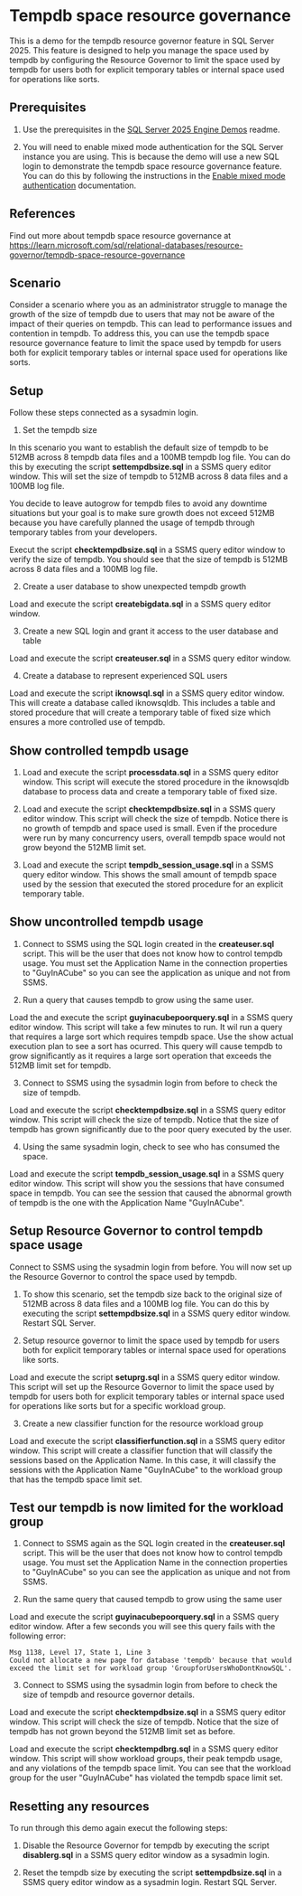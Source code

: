 # Tempdb space resource governance

This is a demo for the tempdb resource governor feature in SQL Server 2025. This feature is designed to help you manage the space used by tempdb by configuring the Resource Governor to limit the space used by tempdb for users both for explicit temporary tables or internal space used for operations like sorts.

## Prerequisites

1. Use the prerequisites in the [SQL Server 2025 Engine Demos](../../readme.md) readme.

2. You will need to enable mixed mode authentication for the SQL Server instance you are using. This is because the demo will use a new SQL login to demonstrate the tempdb space resource governance feature. You can do this by following the instructions in the [Enable mixed mode authentication](https://learn.microsoft.com/sql/database-engine/configure-windows/mixed-mode-authentication?view=sql-server-ver15) documentation.

## References

Find out more about tempdb space resource governance at https://learn.microsoft.com/sql/relational-databases/resource-governor/tempdb-space-resource-governance

## Scenario

Consider a scenario where you as an administrator struggle to manage the growth of the size of tempdb due to users that may not be aware of the impact of their queries on tempdb. This can lead to performance issues and contention in tempdb.
To address this, you can use the tempdb space resource governance feature to limit the space used by tempdb for users both for explicit temporary tables or internal space used for operations like sorts.

## Setup

Follow these steps connected as a sysadmin login.

1. Set the tempdb size

In this scenario you want to establish the default size of tempdb to be 512MB across 8 tempdb data files and a 100MB tempdb log file. You can do this by executing the script **settempdbsize.sql** in a SSMS query editor window. This will set the size of tempdb to 512MB across 8 data files and a 100MB log file.

You decide to leave autogrow for tempdb files to avoid any downtime situations but your goal is to make sure growth does not exceed 512MB because you have carefully planned the usage of tempdb through temporary tables from your developers.

Execut the script **checktempdbsize.sql** in a SSMS query editor window to verify the size of tempdb. You should see that the size of tempdb is 512MB across 8 data files and a 100MB log file.

2. Create a user database to show unexpected tempdb growth

Load and execute the script **createbigdata.sql** in a SSMS query editor window.

3. Create a new SQL login and grant it access to the user database and table

Load and execute the script **createuser.sql** in a SSMS query editor window. 

4. Create a database to represent experienced SQL users

Load and execute the script **iknowsql.sql** in a SSMS query editor window. This will create a database called iknowsqldb. This includes a table and stored procedure that will create a temporary table of fixed size which ensures a more controlled use of tempdb.

## Show controlled tempdb usage

1. Load and execute the script **processdata.sql** in a SSMS query editor window. This script will execute the stored procedure in the iknowsqldb database to process data and create a temporary table of fixed size.

2. Load and execute the script **checktempdbsize.sql** in a SSMS query editor window. This script will check the size of tempdb. Notice there is no growth of tempdb and space used is small. Even if the procedure were run by many concurrency users, overall tempdb space would not grow beyond the 512MB limit set.

3. Load and execute the script **tempdb_session_usage.sql** in a SSMS query editor window. This shows the small amount of tempdb space used by the session that executed the stored procedure for an explicit temporary table. 

## Show uncontrolled tempdb usage

1. Connect to SSMS using the SQL login created in the **createuser.sql** script. This will be the user that does not know how to control tempdb usage. You must set the Application Name in the connection properties to "GuyInACube" so you can see the application as unique and not from SSMS.

2. Run a query that causes tempdb to grow using the same user.

Load the and execute the script **guyinacubepoorquery.sql** in a SSMS query editor window. This script will take a few minutes to run. It wil run a query that requires a large sort which requires tempdb space. Use the show actual execution plan to see a sort has ocurred. This query will cause tempdb to grow significantly as it requires a large sort operation that exceeds the 512MB limit set for tempdb.

3. Connect to SSMS using the sysadmin login from before to check the size of tempdb.

Load and execute the script **checktempdbsize.sql** in a SSMS query editor window. This script will check the size of tempdb. Notice that the size of tempdb has grown significantly due to the poor query executed by the user.

4. Using the same sysadmin login, check to see who has consumed the space.

Load and execute the script **tempdb_session_usage.sql** in a SSMS query editor window. This script will show you the sessions that have consumed space in tempdb. You can see the session that caused the abnormal growth of tempdb is the one with the Application Name "GuyInACube".

## Setup Resource Governor to control tempdb space usage

Connect to SSMS using the sysadmin login from before. You will now set up the Resource Governor to control the space used by tempdb.

1. To show this scenario, set the tempdb size back to the original size of 512MB across 8 data files and a 100MB log file. You can do this by executing the script **settempdbsize.sql** in a SSMS query editor window. Restart SQL Server.

2. Setup resource governor to limit the space used by tempdb for users both for explicit temporary tables or internal space used for operations like sorts.

Load and execute the script **setuprg.sql** in a SSMS query editor window. This script will set up the Resource Governor to limit the space used by tempdb for users both for explicit temporary tables or internal space used for operations like sorts but for a specific workload group.

3. Create a new classifier function for the resource workload group

Load and execute the script **classifierfunction.sql** in a SSMS query editor window. This script will create a classifier function that will classify the sessions based on the Application Name. In this case, it will classify the sessions with the Application Name "GuyInACube" to the workload group that has the tempdb space limit set.

## Test our tempdb is now limited for the workload group

1. Connect to SSMS again as the SQL login created in the **createuser.sql** script. This will be the user that does not know how to control tempdb usage. You must set the Application Name in the connection properties to "GuyInACube" so you can see the application as unique and not from SSMS.

2. Run the same query that caused tempdb to grow using the same user

Load and execute the script **guyinacubepoorquery.sql** in a SSMS query editor window. After a few seconds you will see this query fails with the following error:

```
Msg 1138, Level 17, State 1, Line 3
Could not allocate a new page for database 'tempdb' because that would exceed the limit set for workload group 'GroupforUsersWhoDontKnowSQL'.
```
3. Connect to SSMS using the sysadmin login from before to check the size of tempdb and resource governor details.

Load and execute the script **checktempdbsize.sql** in a SSMS query editor window. This script will check the size of tempdb. Notice that the size of tempdb has not grown beyond the 512MB limit set as before.

Load and execute the script **checktempdbrg.sql** in a SSMS query editor window. This script will show workload groups, their peak tempdb usage, and any violations of the tempdb space limit. You can see that the workload group for the user "GuyInACube" has violated the tempdb space limit set.

## Resetting any resources

To run through this demo again execut the following steps:

1. Disable the Resource Governor for tempdb by executing the script **disablerg.sql** in a SSMS query editor window as a sysadmin login.

2. Reset the tempdb size by executing the script **settempdbsize.sql** in a SSMS query editor window as a sysadmin login. Restart SQL Server.
